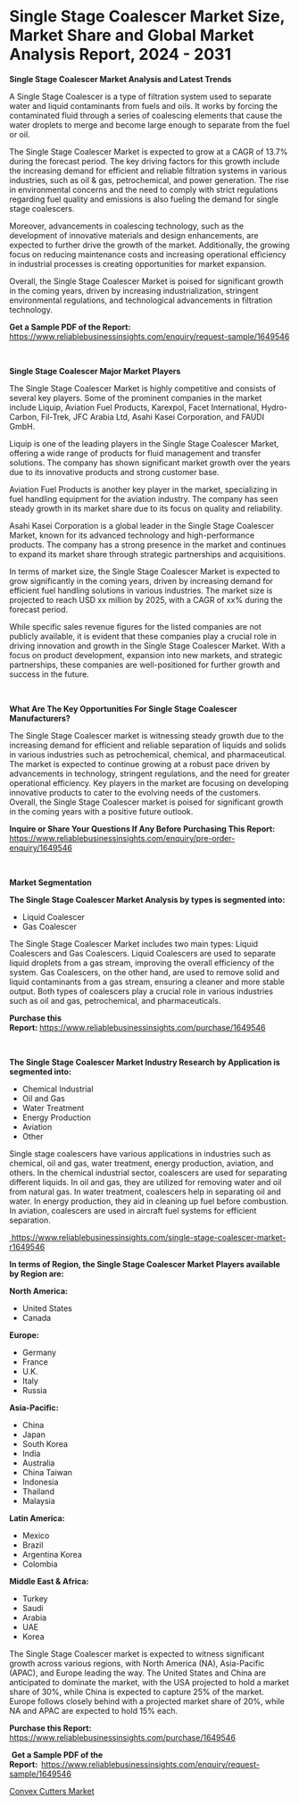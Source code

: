 <p><h1>Single Stage Coalescer Market Size, Market Share and Global Market Analysis Report, 2024 - 2031</h1></p><p><strong>Single Stage Coalescer Market Analysis and Latest Trends</strong></p>
<p><p>A Single Stage Coalescer is a type of filtration system used to separate water and liquid contaminants from fuels and oils. It works by forcing the contaminated fluid through a series of coalescing elements that cause the water droplets to merge and become large enough to separate from the fuel or oil.</p><p>The Single Stage Coalescer Market is expected to grow at a CAGR of 13.7% during the forecast period. The key driving factors for this growth include the increasing demand for efficient and reliable filtration systems in various industries, such as oil & gas, petrochemical, and power generation. The rise in environmental concerns and the need to comply with strict regulations regarding fuel quality and emissions is also fueling the demand for single stage coalescers.</p><p>Moreover, advancements in coalescing technology, such as the development of innovative materials and design enhancements, are expected to further drive the growth of the market. Additionally, the growing focus on reducing maintenance costs and increasing operational efficiency in industrial processes is creating opportunities for market expansion.</p><p>Overall, the Single Stage Coalescer Market is poised for significant growth in the coming years, driven by increasing industrialization, stringent environmental regulations, and technological advancements in filtration technology.</p></p>
<p><strong>Get a Sample PDF of the Report:&nbsp;</strong> <a href="https://www.reliablebusinessinsights.com/enquiry/request-sample/1649546">https://www.reliablebusinessinsights.com/enquiry/request-sample/1649546</a></p>
<p>&nbsp;</p>
<p><strong>Single Stage Coalescer Major Market Players</strong></p>
<p><p>The Single Stage Coalescer Market is highly competitive and consists of several key players. Some of the prominent companies in the market include Liquip, Aviation Fuel Products, Karexpol, Facet International, Hydro-Carbon, Fil-Trek, JFC Arabia Ltd, Asahi Kasei Corporation, and FAUDI GmbH.</p><p>Liquip is one of the leading players in the Single Stage Coalescer Market, offering a wide range of products for fluid management and transfer solutions. The company has shown significant market growth over the years due to its innovative products and strong customer base.</p><p>Aviation Fuel Products is another key player in the market, specializing in fuel handling equipment for the aviation industry. The company has seen steady growth in its market share due to its focus on quality and reliability.</p><p>Asahi Kasei Corporation is a global leader in the Single Stage Coalescer Market, known for its advanced technology and high-performance products. The company has a strong presence in the market and continues to expand its market share through strategic partnerships and acquisitions.</p><p>In terms of market size, the Single Stage Coalescer Market is expected to grow significantly in the coming years, driven by increasing demand for efficient fuel handling solutions in various industries. The market size is projected to reach USD xx million by 2025, with a CAGR of xx% during the forecast period.</p><p>While specific sales revenue figures for the listed companies are not publicly available, it is evident that these companies play a crucial role in driving innovation and growth in the Single Stage Coalescer Market. With a focus on product development, expansion into new markets, and strategic partnerships, these companies are well-positioned for further growth and success in the future.</p></p>
<p>&nbsp;</p>
<p><strong>What Are The Key Opportunities For Single Stage Coalescer Manufacturers?</strong></p>
<p><p>The Single Stage Coalescer market is witnessing steady growth due to the increasing demand for efficient and reliable separation of liquids and solids in various industries such as petrochemical, chemical, and pharmaceutical. The market is expected to continue growing at a robust pace driven by advancements in technology, stringent regulations, and the need for greater operational efficiency. Key players in the market are focusing on developing innovative products to cater to the evolving needs of the customers. Overall, the Single Stage Coalescer market is poised for significant growth in the coming years with a positive future outlook.</p></p>
<p><strong>Inquire or Share Your Questions If Any Before Purchasing This Report:</strong> <a href="https://www.reliablebusinessinsights.com/enquiry/pre-order-enquiry/1649546">https://www.reliablebusinessinsights.com/enquiry/pre-order-enquiry/1649546</a></p>
<p>&nbsp;</p>
<p><strong>Market Segmentation</strong></p>
<p><strong>The Single Stage Coalescer Market Analysis by types is segmented into:</strong></p>
<p><ul><li>Liquid Coalescer</li><li>Gas Coalescer</li></ul></p>
<p><p>The Single Stage Coalescer Market includes two main types: Liquid Coalescers and Gas Coalescers. Liquid Coalescers are used to separate liquid droplets from a gas stream, improving the overall efficiency of the system. Gas Coalescers, on the other hand, are used to remove solid and liquid contaminants from a gas stream, ensuring a cleaner and more stable output. Both types of coalescers play a crucial role in various industries such as oil and gas, petrochemical, and pharmaceuticals.</p></p>
<p><strong>Purchase this Report:&nbsp;</strong><a href="https://www.reliablebusinessinsights.com/purchase/1649546">https://www.reliablebusinessinsights.com/purchase/1649546</a></p>
<p>&nbsp;</p>
<p><strong>The Single Stage Coalescer Market Industry Research by Application is segmented into:</strong></p>
<p><ul><li>Chemical Industrial</li><li>Oil and Gas</li><li>Water Treatment</li><li>Energy Production</li><li>Aviation</li><li>Other</li></ul></p>
<p><p>Single stage coalescers have various applications in industries such as chemical, oil and gas, water treatment, energy production, aviation, and others. In the chemical industrial sector, coalescers are used for separating different liquids. In oil and gas, they are utilized for removing water and oil from natural gas. In water treatment, coalescers help in separating oil and water. In energy production, they aid in cleaning up fuel before combustion. In aviation, coalescers are used in aircraft fuel systems for efficient separation.</p></p>
<p><a href="https://www.reliablebusinessinsights.com/single-stage-coalescer-market-r1649546">&nbsp;https://www.reliablebusinessinsights.com/single-stage-coalescer-market-r1649546</a></p>
<p><strong>In terms of Region, the Single Stage Coalescer Market Players available by Region are:</strong></p>
<p>
    <p> <strong> North America: </strong>
        <ul>
            <li>United States</li>
            <li>Canada</li>
        </ul>
        </p> 
    <p> <strong> Europe: </strong>
        <ul>
            <li>Germany</li>
            <li>France</li>
            <li>U.K.</li>
            <li>Italy</li>
            <li>Russia</li>
        </ul>
        </p> 
    <p> <strong> Asia-Pacific: </strong>
        <ul>
            <li>China</li>
            <li>Japan</li>
            <li>South Korea</li>
            <li>India</li>
            <li>Australia</li>
            <li>China Taiwan</li>
            <li>Indonesia</li>
            <li>Thailand</li>
            <li>Malaysia</li>
        </ul>
        </p> 
    <p> <strong> Latin America: </strong>
        <ul>
            <li>Mexico</li>
            <li>Brazil</li>
            <li>Argentina Korea</li>
            <li>Colombia</li>
        </ul>
        </p> 
    <p> <strong> Middle East & Africa: </strong>
        <ul>
            <li>Turkey</li>
            <li>Saudi</li>
            <li>Arabia</li>
            <li>UAE</li>
            <li>Korea</li>
        </ul>
    </p>
    </p>
<p><p>The Single Stage Coalescer market is expected to witness significant growth across various regions, with North America (NA), Asia-Pacific (APAC), and Europe leading the way. The United States and China are anticipated to dominate the market, with the USA projected to hold a market share of 30%, while China is expected to capture 25% of the market. Europe follows closely behind with a projected market share of 20%, while NA and APAC are expected to hold 15% each.</p></p>
<p><strong>Purchase this Report: </strong><a href="https://www.reliablebusinessinsights.com/purchase/1649546">https://www.reliablebusinessinsights.com/purchase/1649546</a></p>
<p>&nbsp;<strong>Get a Sample PDF of the Report:&nbsp;&nbsp;</strong><a href="https://www.reliablebusinessinsights.com/enquiry/request-sample/1649546">https://www.reliablebusinessinsights.com/enquiry/request-sample/1649546</a></p>
<p><strong></strong></p>
<p><p><a href="https://view.publitas.com/reportprime-1/convex-cutters-market-share-and-new-trends-analysis-by-its-type-application-end-use-and-forecast-for-period-from-2024-to-2031/">Convex Cutters Market</a></p></p>